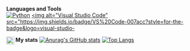 

<b>Languages and Tools</b> <br>
<a href="https://python.org"><img alt="Python" src="https://img.shields.io/badge/Python-3776ab?style=for-the-badge&logo=python&logoColor=white" class="center"></a>
<a href="https://code.visualstudio.com"><img alt="Visual Studio Code" src="https://img.shields.io/badge/VS%20Code-007acc?style=for-the-badge&logo=visual-studio-


<a href="https://discordapp.com/users/%E2%80%8B143773579320754177">
<img align="left" alt="Anurag's Discord" width="21px" src="https://raw.githubusercontent.com/anuraghazra/anuraghazra/master/assets/discord-round.svg" />
</a>
  
<b>My stats</b>
[![Anurag's GitHub stats](https://github-readme-stats.vercel.app/api?username=Damego)](https://github.com/anuraghazra/github-readme-stats)
[![Top Langs](https://github-readme-stats.vercel.app/api/top-langs/?username=Damego)](https://github.com/anuraghazra/github-readme-stats)
